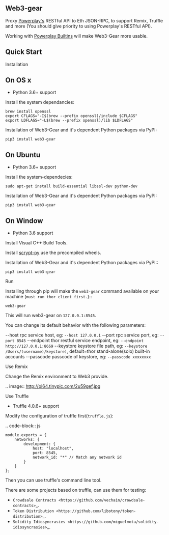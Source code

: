 Web3-gear
---------

Proxy [Powerplay's](https://github.com/playmakerchain/powerplay) RESTful API to Eth JSON-RPC, to support Remix, Truffle and more (You should give priority to using Powerplay's RESTful API).

Working with [Powerplay Builtins](https://github.com/playmakerchain/powerplay-builtins) will make Web3-Gear more usable.

Quick Start
-----------

Installation
>>>>>>>>>>>>

On OS x
-

* Python 3.6+ support

Install the system dependancies:

    brew install openssl
    export CFLAGS="-I$(brew --prefix openssl)/include $CFLAGS"
    export LDFLAGS="-L$(brew --prefix openssl)/lib $LDFLAGS"

Installation of Web3-Gear and it's dependent Python packages via PyPI:

    pip3 install web3-gear

On Ubuntu
-

* Python 3.6+ support

Install the system-dependecies:

    sudo apt-get install build-essential libssl-dev python-dev

Installation of Web3-Gear and it's dependent Python packages via PyPI:

    pip3 install web3-gear

On Window
-

* Python 3.6 support

Install Visual C++ Build Tools.

Install [scrypt-py](https://pypi.org/project/scrypt/#files) use the precompiled wheels.

Installation of Web3-Gear and it's dependent Python packages via PyPI::

    pip3 install web3-gear

Run
>>>

Installing through pip will make the ``web3-gear`` command available on your machine (`must run thor client first.`)::

    web3-gear

This will run web3-gear on ``127.0.0.1:8545``.

You can change its default behavior with the following parameters:

--host      rpc service host, eg: ``--host 127.0.0.1``
--port      rpc service port, eg: ``--port 8545``
--endpoint  thor restful service endpoint, eg: ``--endpoint http://127.0.0.1:8669``
--keystore  keystore file path, eg: ``--keystore /Users/(username)/keystore)``, default=thor stand-alone(solo) built-in accounts
--passcode  passcode of keystore, eg: ``--passcode xxxxxxxx``

Use Remix
>>>>>>>>>

Change the Remix environment to Web3 provide.

.. image:: http://oi64.tinypic.com/2u59gef.jpg

Use Truffle
>>>>>>>>>>>

* Truffle 4.0.6+ support

Modify the configuration of truffle first(``truffle.js``):

.. code-block:: js

    module.exports = {
        networks: {
            development: {
                host: "localhost",
                port: 8545,
                network_id: "*" // Match any network id
            }
        }
    };

Then you can use truffle's command line tool.

There are some projects based on truffle, can use them for testing:

- `Crowdsale Contracts <https://github.com/vechain/crowdsale-contracts>`_.
- `Token Distribution <https://github.com/libotony/token-distribution>`_.
- `Solidity Idiosyncrasies <https://github.com/miguelmota/solidity-idiosyncrasies>`_.

